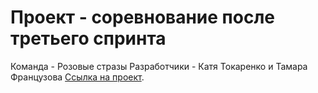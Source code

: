 # Проект - соревнование после третьего спринта

Команда - Розовые стразы
Разработчики - Катя Токаренко и Тамара Французова
[Ссылка на проект](https://frenchtomatofrommoscow.github.io/sprint-3-competitions/).